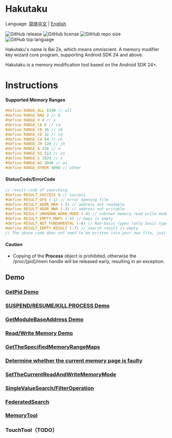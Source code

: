 # Hakutaku

Language: [简体中文](README_zh.md) | [English](README.md)

![GitHub release](https://img.shields.io/github/release/fuqiuluo/Hakutaku.svg)
![GitHub license](https://img.shields.io/github/license/fuqiuluo/HakutakU.svg)
![GitHub repo size](https://img.shields.io/github/repo-size/fuqiuluo/Hakutaku.svg)
![GitHub top language](https://img.shields.io/github/languages/top/fuqiuluo/Hakutaku.svg)

Hakutaku's name is Bai Ze, which means omniscient. A memory modifier key wizard core program, supporting Android SDK 24 and above.

Hakutaku is a memory modification tool based on the Android SDK 24+.

# Instructions

#### Supported Memory Ranges

```c++
#define RANGE_ALL 8190 // all
#define RANGE_BAD 2 // b
#define RANGE_V 4 // v
#define RANGE_CA 8 // ca
#define RANGE_CB 16 // cb
#define RANGE_CD 32 // cd
#define RANGE_CH 64 // ch
#define RANGE_JH 128 // jh
#define RANGE_A 256 // a
#define RANGE_XS 512 // xs
#define RANGE_S 1024 // s
#define RANGE_AS 2048 // as
#define RANGE_OTHER 4096 // other
```

#### StatusCode/ErrorCode
```c++
// result-code of searching
#define RESULT_SUCCESS 0 // success
#define RESULT_OFE (-1) // error opening file
#define RESULT_ADDR_NRA (-2) // address not readable
#define RESULT_ADDR_NWA (-3) // address not writable
#define RESULT_UNKNOWN_WORK_MODE (-4) // unknown memory read write mode
#define RESULT_EMPTY_MAPS (-5) // maps is empty
#define RESULT_NOT_FUNDAMENTAL (-6) // Non-basic types (only basic types are supported when using a mode that does not need to provide a size to search for values)
#define RESULT_EMPTY_RESULT (-7) // search result is empty
// The above code does not need to be written into your own file, just for you to see
```
#### Caution

- Copying of the **Process** object is prohibited, otherwise the /proc/[pid]/mem handle will be released early, resulting in an exception.

## Demo 

### [GetPid Demo](/test/pidof.cpp)

### [SUSPEND/RESUME/KILL PROCESS Demo](/test/stop_and_recover.cpp)

### [GetModuleBaseAddress Demo](/test/get_module_base.cpp)

### [Read/Write Memory Demo](/test/read_and_write.cpp)

### [GetTheSpecifiedMemoryRangeMaps](/test/get_maps.cpp)

### [Determine whether the current memory page is faulty](/test/is_memory_trap.cpp)

### [SetTheCurrentReadAndWriteMemoryMode](/test/set_mem_mode.cpp)

### [SingleValueSearch/FilterOperation](/test/search_and_filter.cpp)

### [FederatedSearch](/test/search_and_filter.cpp#L78)

### [MemoryTool](/test/mem_tools.cpp)

### TouchTool（TODO）